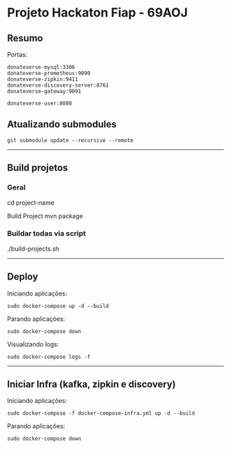# Projeto Hackaton Fiap - 69AOJ

## Resumo

Portas:

```
donateverse-mysql:3306
donateverse-prometheus:9090 
donateverse-zipkin:9411
donateverse-discovery-server:8761
donateverse-gateway:9091

donateverse-user:8080

```

## Atualizando submodules

```
git submodule update --recursive --remote
```

---

## Build projetos

### Geral

cd project-name

Build Project
mvn package

### Buildar todas via script

./build-projects.sh

---

## Deploy

Iniciando aplicações:

```
sudo docker-compose up -d --build
```

Parando aplicações:

```
sudo docker-compose down
```

Visualizando logs:

```
sudo docker-compose logs -f
```

---

## Iniciar Infra (kafka, zipkin e discovery)

Iniciando aplicações:

```
sudo docker-compose -f docker-compose-infra.yml up -d --build
```

Parando aplicações:

```
sudo docker-compose down
```